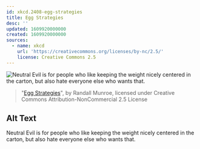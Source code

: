 ```yaml
---
id: xkcd.2408-egg-strategies
title: Egg Strategies
desc: ''
updated: 1609920000000
created: 1609920000000
sources:
  - name: xkcd
    url: 'https://creativecommons.org/licenses/by-nc/2.5/'
    license: Creative Commons 2.5
---
```

![Neutral Evil is for people who like keeping the weight nicely centered in the carton, but also hate everyone else who wants that.](https://imgs.xkcd.com/comics/egg_strategies.png)
> "[Egg Strategies](https://xkcd.com/2408/)", by Randall Munroe, licensed under Creative Commons Attribution-NonCommercial 2.5 License

## Alt Text
Neutral Evil is for people who like keeping the weight nicely centered in the carton, but also hate everyone else who wants that.
